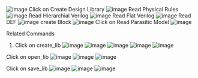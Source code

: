 ![image](https://user-images.githubusercontent.com/104819057/209363820-2f0d8d7b-8409-44c4-a605-e634581392d2.png)
Click on Create Design Library
![image](https://user-images.githubusercontent.com/104819057/209363906-e8445753-15b9-4297-a8ed-4c551618244d.png)
Read Physical Rules
![image](https://user-images.githubusercontent.com/104819057/209363959-d491a04f-ca3d-4f49-a4ab-5b316593fbf0.png)
Read Hierarchial Verilog
![image](https://user-images.githubusercontent.com/104819057/209364016-d19aef33-4285-407d-add1-a8d713db251e.png)
Read Flat Verilog
![image](https://user-images.githubusercontent.com/104819057/209364046-f7c9e391-8547-430b-8ffb-5f71f74fe55b.png)
Read DEF
![image](https://user-images.githubusercontent.com/104819057/209364077-2998192f-c846-4115-a328-d35050b8e582.png)
create Block
![image](https://user-images.githubusercontent.com/104819057/209364142-c7c4f6ef-f528-46b3-963a-f3f15ca84744.png)
Click on Read Parasitic Model
![image](https://user-images.githubusercontent.com/104819057/209364217-04661f28-80df-48d0-bf5c-98e67802f0b6.png)


Related Commands
1. Click on create_lib
![image](https://user-images.githubusercontent.com/104819057/209364364-bdd8860c-9057-4114-96c3-f90bb6de66dc.png)
![image](https://user-images.githubusercontent.com/104819057/209364459-92403592-227e-419f-b256-0d5023e74cd4.png)
![image](https://user-images.githubusercontent.com/104819057/209364535-0ac802ba-4544-48e3-a09d-c18dcea0c84f.png)
![image](https://user-images.githubusercontent.com/104819057/209364582-cef3313d-c94e-49fa-a5ab-eabcf9ab554d.png)
![image](https://user-images.githubusercontent.com/104819057/209364635-b3ae3c04-aa61-4642-a9f2-7b4237981ba5.png)

Click on open_lib
![image](https://user-images.githubusercontent.com/104819057/209364883-49cd6739-3792-4a40-9988-9d6aad25c74f.png)
![image](https://user-images.githubusercontent.com/104819057/209364907-4018c4f4-93e5-4421-b4c2-ac0cd5ae1082.png)
![image](https://user-images.githubusercontent.com/104819057/209364932-a96d4c4c-cff8-420f-9691-901abb690f14.png)

Click on save_lib
![image](https://user-images.githubusercontent.com/104819057/209365017-99f0bdbf-8d0f-4fbd-842d-f64fac36a869.png)
![image](https://user-images.githubusercontent.com/104819057/209365052-aa87cd33-d4b0-457e-91af-95a556bc18e6.png)
![image](https://user-images.githubusercontent.com/104819057/209365072-737c3fa9-b97e-4f89-94c2-149e7a753c99.png)
